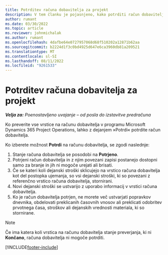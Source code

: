 ```yaml
---
title: Potrditev računa dobavitelja za projekt
description: V tem članku je pojasnjeno, kako potrditi račun dobavitelja za projekt v programu Microsoft Dynamics 365 Project Operations in kakšen je finančni učinek potrditve računa dobavitelja za projekt.
author: rumant
ms.date: 03/30/2022
ms.topic: article
ms.reviewer: johnmichalak
ms.author: rumant
ms.openlocfilehash: 4dafbe64e0727957068d68f510202a12871b62aa
ms.sourcegitcommit: b2224d1f3c0bd4925d647e6ca3960db81a209521
ms.translationtype: MT
ms.contentlocale: sl-SI
ms.lasthandoff: 08/11/2022
ms.locfileid: "9261533"
---
```

# <a name="confirm-a-project-vendor-invoice"></a>Potrditev računa dobavitelja za projekt

_**Velja za:** Poenostavljeno uvajanje – od posla do izstavitve predračuna_

Ko preverite vse vrstice na računu dobavitelja v programu Microsoft Dynamics 365 Project Operations, lahko z dejanjem »Potrdi« potrdite račun dobavitelja.

Ko izberete možnost **Potrdi** na računu dobavitelja, se zgodi naslednje:

1. Stanje računa dobavitelja se posodobi na **Potrjeno**.
2. Potrjeni račun dobavitelja in z njim povezani zapisi postanejo dostopni samo za branje in jih ni mogoče urejati ali brisati.
3. Če se kateri koli dejanski stroški sklicujejo na vrstico računa dobavitelja kot del postopka ujemanja, so vsi dejanski stroški, ki so povezani z referenčno vrstico računa dobavitelja, stornirani.
4. Novi dejanski stroški se ustvarijo z uporabo informacij v vrstici računa dobavitelja.
5. Ko je račun dobavitelja potrjen, ne morete več ustvarjati popravkov dnevnika, obdelovati preklicanih časovnih vnosov ali preklicati odobritev prvotnega časa, stroškov ali dejanskih vrednosti materiala, ki so stornirane.

> [!NOTE]
> Če ima katera koli vrstica na računu dobavitelja stanje preverjanja, ki ni **Končano**, računa dobavitelja ni mogoče potrditi.

[!INCLUDE[footer-include](../../includes/footer-banner.md)]
